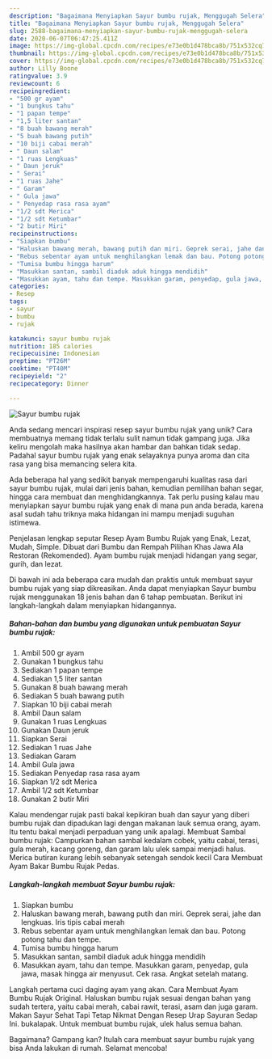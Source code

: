 ```yaml
---
description: "Bagaimana Menyiapkan Sayur bumbu rujak, Menggugah Selera"
title: "Bagaimana Menyiapkan Sayur bumbu rujak, Menggugah Selera"
slug: 2588-bagaimana-menyiapkan-sayur-bumbu-rujak-menggugah-selera
date: 2020-06-07T06:47:25.411Z
image: https://img-global.cpcdn.com/recipes/e73e0b1d478bca8b/751x532cq70/sayur-bumbu-rujak-foto-resep-utama.jpg
thumbnail: https://img-global.cpcdn.com/recipes/e73e0b1d478bca8b/751x532cq70/sayur-bumbu-rujak-foto-resep-utama.jpg
cover: https://img-global.cpcdn.com/recipes/e73e0b1d478bca8b/751x532cq70/sayur-bumbu-rujak-foto-resep-utama.jpg
author: Lilly Boone
ratingvalue: 3.9
reviewcount: 6
recipeingredient:
- "500 gr ayam"
- "1 bungkus tahu"
- "1 papan tempe"
- "1,5 liter santan"
- "8 buah bawang merah"
- "5 buah bawang putih"
- "10 biji cabai merah"
- " Daun salam"
- "1 ruas Lengkuas"
- " Daun jeruk"
- " Serai"
- "1 ruas Jahe"
- " Garam"
- " Gula jawa"
- " Penyedap rasa rasa ayam"
- "1/2 sdt Merica"
- "1/2 sdt Ketumbar"
- "2 butir Miri"
recipeinstructions:
- "Siapkan bumbu"
- "Haluskan bawang merah, bawang putih dan miri. Geprek serai, jahe dan lengkuas. Iris tipis cabai merah"
- "Rebus sebentar ayam untuk menghilangkan lemak dan bau. Potong potong tahu dan tempe."
- "Tumisa bumbu hingga harum"
- "Masukkan santan, sambil diaduk aduk hingga mendidih"
- "Masukkan ayam, tahu dan tempe. Masukkan garam, penyedap, gula jawa, masak hingga air menyusut. Cek rasa. Angkat setelah matang."
categories:
- Resep
tags:
- sayur
- bumbu
- rujak

katakunci: sayur bumbu rujak 
nutrition: 185 calories
recipecuisine: Indonesian
preptime: "PT26M"
cooktime: "PT40M"
recipeyield: "2"
recipecategory: Dinner

---
```



![Sayur bumbu rujak](https://img-global.cpcdn.com/recipes/e73e0b1d478bca8b/751x532cq70/sayur-bumbu-rujak-foto-resep-utama.jpg)

Anda sedang mencari inspirasi resep sayur bumbu rujak yang unik? Cara membuatnya memang tidak terlalu sulit namun tidak gampang juga. Jika keliru mengolah maka hasilnya akan hambar dan bahkan tidak sedap. Padahal sayur bumbu rujak yang enak selayaknya punya aroma dan cita rasa yang bisa memancing selera kita.

Ada beberapa hal yang sedikit banyak mempengaruhi kualitas rasa dari sayur bumbu rujak, mulai dari jenis bahan, kemudian pemilihan bahan segar, hingga cara membuat dan menghidangkannya. Tak perlu pusing kalau mau menyiapkan sayur bumbu rujak yang enak di mana pun anda berada, karena asal sudah tahu triknya maka hidangan ini mampu menjadi suguhan istimewa.

Penjelasan lengkap seputar Resep Ayam Bumbu Rujak yang Enak, Lezat, Mudah, Simple. Dibuat dari Bumbu dan Rempah Pilihan Khas Jawa Ala Restoran (Rekomended). Ayam bumbu rujak menjadi hidangan yang segar, gurih, dan lezat.


Di bawah ini ada beberapa cara mudah dan praktis untuk membuat sayur bumbu rujak yang siap dikreasikan. Anda dapat menyiapkan Sayur bumbu rujak menggunakan 18 jenis bahan dan 6 tahap pembuatan. Berikut ini langkah-langkah dalam menyiapkan hidangannya.

<!--inarticleads1-->

##### Bahan-bahan dan bumbu yang digunakan untuk pembuatan Sayur bumbu rujak:

1. Ambil 500 gr ayam
1. Gunakan 1 bungkus tahu
1. Sediakan 1 papan tempe
1. Sediakan 1,5 liter santan
1. Gunakan 8 buah bawang merah
1. Sediakan 5 buah bawang putih
1. Siapkan 10 biji cabai merah
1. Ambil  Daun salam
1. Gunakan 1 ruas Lengkuas
1. Gunakan  Daun jeruk
1. Siapkan  Serai
1. Sediakan 1 ruas Jahe
1. Sediakan  Garam
1. Ambil  Gula jawa
1. Sediakan  Penyedap rasa rasa ayam
1. Siapkan 1/2 sdt Merica
1. Ambil 1/2 sdt Ketumbar
1. Gunakan 2 butir Miri


Kalau mendengar rujak pasti bakal kepikiran buah dan sayur yang diberi bumbu rujak dan dipadukan lagi dengan makanan lauk semua orang, ayam. Itu tentu bakal menjadi perpaduan yang unik apalagi. Membuat Sambal bumbu rujak: Campurkan bahan sambal kedalam cobek, yaitu cabai, terasi, gula merah, kacang goreng, dan garam lalu ulek sampai menjadi halus. Merica butiran kurang lebih sebanyak setengah sendok kecil Cara Membuat Ayam Bakar Bumbu Rujak Pedas. 

<!--inarticleads2-->

##### Langkah-langkah membuat Sayur bumbu rujak:

1. Siapkan bumbu
1. Haluskan bawang merah, bawang putih dan miri. Geprek serai, jahe dan lengkuas. Iris tipis cabai merah
1. Rebus sebentar ayam untuk menghilangkan lemak dan bau. Potong potong tahu dan tempe.
1. Tumisa bumbu hingga harum
1. Masukkan santan, sambil diaduk aduk hingga mendidih
1. Masukkan ayam, tahu dan tempe. Masukkan garam, penyedap, gula jawa, masak hingga air menyusut. Cek rasa. Angkat setelah matang.


Langkah pertama cuci daging ayam yang akan. Cara Membuat Ayam Bumbu Rujak Original. Haluskan bumbu rujak sesuai dengan bahan yang sudah tertera, yaitu cabai merah, cabai rawit, terasi, asam dan juga garam. Makan Sayur Sehat Tapi Tetap Nikmat Dengan Resep Urap Sayuran Sedap Ini. bukalapak. Untuk membuat bumbu rujak, ulek halus semua bahan. 

Bagaimana? Gampang kan? Itulah cara membuat sayur bumbu rujak yang bisa Anda lakukan di rumah. Selamat mencoba!
